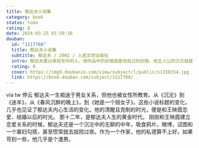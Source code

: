 ```yaml
---
title: 郁达夫小说集
category: book
status: todo
rating: 0
date: 2024-03-25 01:59:10
douban:
  id: "1117768"
  title: 郁达夫小说集
  subtitle: 郁达夫 / 2002 / 人民文学出版社
  intro: 郁达夫是以体验写作的人，他作品中的灰暗就是他自己的灰暗，他主人公的沉沦就是他自己的沉沦。他赤诚而且赤裸。他无耻却又无畏。他敞开了人生中的一个向度，开辟了一片独特、错乱的精神空间。在那个世界里，真正经受煎熬、承担苦难的，其实也不过是他自己一个人。
  rating: 8
  cover: https://img9.doubanio.com/view/subject/l/public/s1150154.jpg
  link: https://book.douban.com/subject/1117768/
---
```


via tw 停云 郁达夫一生痴迷于男女关系，但他也被女性所教育。从《沉沦》到《迷羊》，从《春风沉醉的晚上》，到《她是一个弱女子》。这些小说标题的变化，几乎也见证了郁达夫内心生活的变化。他的清醒且克制的时光，便是和王映霞恋爱、结婚以后的时光。 那十二年，是郁达夫人生的黄金时代。 刚刚和王映霞建立恋爱关系的时候，郁达夫还是一个沉沦中的无聊的中年，吸食鸦片，赌博，试图和一个寡妇勾搭，甚至惯常就去妓院过夜。作为一个作家，他的私德算不上好。如果苛刻一些，他几乎是个渣男。
